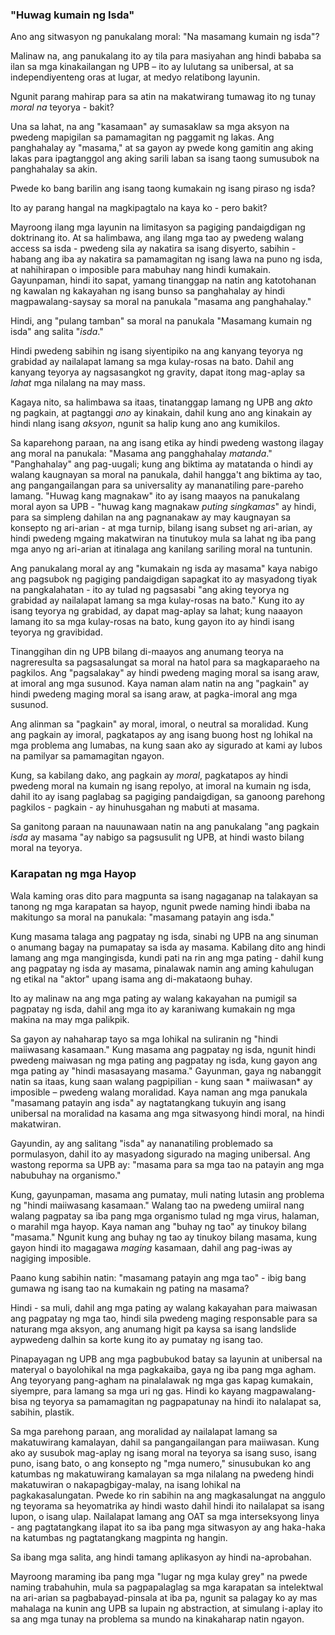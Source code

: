 ### "Huwag kumain ng Isda"

Ano ang sitwasyon ng panukalang moral: "Na masamang kumain ng isda"?

Malinaw na, ang panukalang ito ay tila para masiyahan ang hindi bababa sa ilan sa mga kinakailangan ng UPB – ito ay lulutang sa unibersal, at sa independiyenteng oras at lugar, at medyo relatibong layunin.

Ngunit parang mahirap para sa atin na makatwirang tumawag ito ng tunay *moral na* teyorya - bakit?

Una sa lahat, na ang "kasamaan" ay sumasaklaw sa mga aksyon na pwedeng mapigilan sa pamamagitan ng paggamit ng lakas. Ang panghahalay ay "masama," at sa gayon ay pwede kong gamitin ang aking lakas para ipagtanggol ang aking sarili laban sa isang taong sumusubok na panghahalay sa akin.

Pwede ko bang barilin ang isang taong kumakain ng isang piraso ng isda?

Ito ay parang hangal na magkipagtalo na kaya ko - pero bakit?

Mayroong ilang mga layunin na limitasyon sa pagiging pandaigdigan ng doktrinang ito. At sa halimbawa, ang ilang mga tao ay pwedeng walang access sa isda - pwedeng sila ay nakatira sa isang disyerto, sabihin - habang ang iba ay nakatira sa pamamagitan ng isang lawa na puno ng isda, at nahihirapan o imposible para mabuhay nang hindi kumakain. Gayunpaman, hindi ito sapat, yamang tinanggap na natin ang katotohanan ng kawalan ng kakayahan ng isang bunso sa panghahalay ay hindi magpawalang-saysay sa moral na panukala "masama ang panghahalay."

Hindi, ang "pulang tamban" sa moral na panukala "Masamang kumain ng isda" ang salita "*isda*."

Hindi pwedeng sabihin ng isang siyentipiko na ang kanyang teyorya ng grabidad ay nailalapat lamang sa mga kulay-rosas na bato. Dahil ang kanyang teyorya ay nagsasangkot ng gravity, dapat itong mag-aplay sa *lahat* mga nilalang na may mass.

Kagaya nito, sa halimbawa sa itaas, tinatanggap lamang ng UPB ang *akto* ng pagkain, at pagtanggi *ano* ay kinakain, dahil kung ano ang kinakain ay hindi nlang isang *aksyon*, ngunit sa halip kung ano ang kumikilos.

Sa kaparehong paraan, na ang isang etika ay hindi pwedeng wastong ilagay ang moral na panukala: "Masama ang pangghahalay *matanda*." "Panghahalay" ang pag-uugali; kung ang biktima ay matatanda o hindi ay walang kaugnayan sa moral na panukala, dahil hangga't ang biktima ay tao, ang pangangailangan para sa universality ay mananatiling pare-pareho lamang. "Huwag kang magnakaw" ito ay isang maayos na panukalang moral ayon sa UPB - "huwag kang magnakaw *puting singkamas*" ay hindi, para sa simpleng dahilan na ang pagnanakaw ay may kaugnayan sa konsepto ng ari-arian - at mga turnip, bilang isang subset ng ari-arian, ay hindi pwedeng mgaing makatwiran na tinutukoy mula sa lahat ng iba pang mga anyo ng ari-arian at itinalaga ang kanilang sariling moral na tuntunin.

Ang panukalang moral ay ang "kumakain ng isda ay masama" kaya nabigo ang pagsubok ng pagiging pandaigdigan sapagkat ito ay masyadong tiyak na pangkalahatan - ito ay tulad ng pagsasabi "ang aking teyorya ng grabidad ay nailalapat lamang sa mga kulay-rosas na bato." Kung ito ay isang teyorya ng grabidad, ay dapat mag-aplay sa lahat; kung naaayon lamang ito sa mga kulay-rosas na bato, kung gayon ito ay hindi isang teyorya ng gravibidad.

Tinanggihan din ng UPB bilang di-maayos ang anumang teorya na nagreresulta sa pagsasalungat sa moral na hatol para sa magkaparaeho na pagkilos. Ang "pagsalakay" ay hindi pwedeng maging moral sa isang araw, at imoral ang mga susunod. Kaya naman alam natin na ang "pagkain" ay hindi pwedeng maging moral sa isang araw, at pagka-imoral ang mga susunod.

Ang alinman sa "pagkain" ay moral, imoral, o neutral sa moralidad. Kung ang pagkain ay imoral, pagkatapos ay ang isang buong host ng lohikal na mga problema ang lumabas, na kung saan ako ay sigurado at kami ay lubos na pamilyar sa pamamagitan ngayon.

Kung, sa kabilang dako, ang pagkain ay *moral*, pagkatapos ay hindi pwedeng moral na kumain ng isang repolyo, at imoral na kumain ng isda, dahil ito ay isang paglabag sa pagiging pandaigdigan, sa ganoong parehong pagkilos - pagkain - ay hinuhusgahan ng mabuti at masama.

Sa ganitong paraan na nauunawaan natin na ang panukalang "ang pagkain *isda* ay masama "ay nabigo sa pagsusulit ng UPB, at hindi wasto bilang moral na teyorya.

### Karapatan ng mga Hayop

Wala kaming oras dito para magpunta sa isang nagaganap na talakayan sa tanong ng mga karapatan sa hayop, ngunit pwede naming hindi ibaba na makitungo sa moral na panukala: "masamang patayin ang isda."

Kung masama talaga ang pagpatay ng isda, sinabi ng UPB na ang sinuman o anumang bagay na pumapatay sa isda ay masama. Kabilang dito ang hindi lamang ang mga mangingisda, kundi pati na rin ang mga pating - dahil kung ang pagpatay ng isda ay masama, pinalawak namin ang aming kahulugan ng etikal na "aktor" upang isama ang di-makataong buhay.

Ito ay malinaw na ang mga pating ay walang kakayahan na pumigil sa pagpatay ng isda, dahil ang mga ito ay karaniwang kumakain ng mga makina na may mga palikpik.

Sa gayon ay nahaharap tayo sa mga lohikal na suliranin ng "hindi maiiwasang kasamaan." Kung masama ang pagpatay ng isda, ngunit hindi pwedeng maiwasan ng mga pating ang pagpatay ng isda, kung gayon ang mga pating ay "hindi masasayang masama." Gayunman, gaya ng nabanggit natin sa itaas, kung saan walang pagpipilian - kung saan * maiiwasan* ay imposible – pwedeng walang moralidad. Kaya naman ang mga panukala "masamang patayin ang isda" ay nagtatangkang tukuyin ang isang unibersal na moralidad na kasama ang mga sitwasyong hindi moral, na hindi makatwiran.

Gayundin, ay ang salitang "isda" ay nananatiling problemado sa pormulasyon, dahil ito ay masyadong sigurado na maging unibersal. Ang wastong reporma sa UPB ay: "masama para sa mga tao na patayin ang mga nabubuhay na organismo."

Kung, gayunpaman, masama ang pumatay, muli nating lutasin ang problema ng "hindi maiiwasang kasamaan." Walang tao na pwedeng umiiral nang walang pagpatay sa iba pang mga organismo tulad ng mga virus, halaman, o marahil mga hayop. Kaya naman ang "buhay ng tao" ay tinukoy bilang "masama." Ngunit kung ang buhay ng tao ay tinukoy bilang masama, kung gayon hindi ito magagawa *maging* kasamaan, dahil ang pag-iwas ay nagiging imposible.

Paano kung sabihin natin: "masamang patayin ang mga tao" - ibig bang gumawa ng isang tao na kumakain ng pating na masama?

Hindi - sa muli, dahil ang mga pating ay walang kakayahan para maiwasan ang pagpatay ng mga tao, hindi sila pwedeng maging responsable para sa naturang mga aksyon, ang anumang higit pa kaysa sa isang landslide aypwedeng dalhin sa korte kung ito ay pumatay ng isang tao.

Pinapayagan ng UPB ang mga pagbubukod batay sa layunin at unibersal na materyal o bayolohikal na mga pagkakaiba, gaya ng iba pang mga agham. Ang teyoryang pang-agham na pinalalawak ng mga gas kapag kumakain, siyempre, para lamang sa mga uri ng gas. Hindi ko kayang magpawalang-bisa ng teyorya sa pamamagitan ng pagpapatunay na hindi ito nalalapat sa, sabihin, plastik.

Sa mga parehong paraan, ang moralidad ay nailalapat lamang sa makatuwirang kamalayan, dahil sa pangangailangan para maiiwasan. Kung ako ay susubok mag-aplay ng isang moral na teyorya sa isang suso, isang puno, isang bato, o ang konsepto ng "mga numero," sinusubukan ko ang katumbas ng makatuwirang kamalayan sa mga nilalang na pwedeng hindi makatuwiran o nakapagbigay-malay, na isang lohikal na pagkakasalungatan. Pwede ko rin sabihin na ang magkasalungat na anggulo ng teyorama sa heyomatrika ay hindi wasto dahil hindi ito nailalapat sa isang lupon, o isang ulap. Nailalapat lamang ang OAT sa mga interseksyong linya - ang pagtatangkang ilapat ito sa iba pang mga sitwasyon ay ang haka-haka na katumbas ng pagtatangkang magpinta ng hangin.

Sa ibang mga salita, ang hindi tamang aplikasyon ay hindi na-aprobahan.

Mayroong maraming iba pang mga "lugar ng mga kulay grey" na pwede naming trabahuhin, mula sa pagpapalaglag sa mga karapatan sa intelektwal na ari-arian sa pagbabayad-pinsala at iba pa, ngunit sa palagay ko ay mas mahalaga na kunin ang UPB sa lupain ng abstraction, at simulang i-aplay ito sa ang mga tunay na problema sa mundo na kinakaharap natin ngayon.
